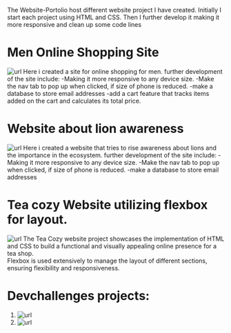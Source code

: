 The Website-Portolio host different website project I have created. 
Initially I start each project using HTML and CSS. Then I further develop it making it more responsive and clean up some code lines

# Men Online Shopping Site
![url](https://blacknate.github.io/Website-Portfolio/fashion4men/)
Here i created a site for online shopping for men.
further development of the site include:
-Making it more responsive to any device size.
-Make the nav tab to pop up when clicked, if size of phone is reduced.
-make a database to store email addresses 
-add a cart feature that tracks items added on the cart and calculates its total price.

# Website about lion awareness
![url](https://blacknate.github.io/Website-Portfolio/lions-den/)
Here i created a website that tries to rise awareness about lions and the importance in the ecosystem.
further development of the site include:
-Making it more responsive to any device size.
-Make the nav tab to pop up when clicked, if size of phone is reduced.
-make a database to store email addresses 

# Tea cozy Website utilizing flexbox for layout.
![url](https://blacknate.github.io/Website-Portfolio/tea-cozy/)
The Tea Cozy website project showcases the implementation of HTML and CSS to build a functional and visually appealing online presence for a tea shop.  
Flexbox is used extensively to manage the layout of different sections, ensuring flexibility and responsiveness.

# Devchallenges projects:
1. ![url](https://blacknate.github.io/Website-Portfolio/Simple-Feature-Section/)
2. ![url](https://blacknate.github.io/Website-Portfolio/Newsletter-site/)
